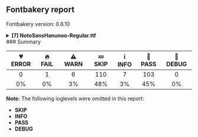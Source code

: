 ## Fontbakery report

Fontbakery version: 0.8.10

<details><summary><b>[7] NotoSansHanunoo-Regular.ttf</b></summary><div><details><summary>🔥 <b>FAIL:</b> Check that texts shape as per expectation (<a href="https://font-bakery.readthedocs.io/en/stable/fontbakery/profiles/<Section: Shaping Checks>.html#com.google.fonts/check/shaping/regression">com.google.fonts/check/shaping/regression</a>)</summary><div>


* 🔥 **FAIL** qa/shaping_tests/hanunoo.json: Expected and actual shaping not matching
<div class="shaping">


<style type="text/css">
    @font-face {font-family: "TestFont"; src: url(../../fonts/NotoSansHanunoo/googlefonts/ttf/NotoSansHanunoo-Regular.ttf);}
    .tf { font-family: "TestFont"; }
    .shaping pre { font-size: 1.2rem; }
    .shaping li {
        font-size: 1.2rem;
        border-top: 1px solid #ddd;
        padding: 12px;
        margin-top: 12px;
    }
    .shaping-svg {
        height: 100px;
        margin: 10px;
        transform: matrix(1, 0, 0, -1, 0, 0);
    }
</style>

<h4>qa/shaping_tests/hanunoo.json: Expected and actual shaping not matching</h4>


</div>
<div class="shaping">

<li>Shaping did not match: <span class="tf">᜵᜶</span> (Sylistic alternates)</li>


<pre>{'features': {'salt': True}}</pre>



<pre>Expected: uni1735.alt|uni1736.alt</pre>



<pre>Got     : uni1735|uni1736</pre>



<pre>                 ++++        ++++
</pre>


Got: <svg class="shaping-svg" xmlns="http://www.w3.org/2000/svg" viewBox="0 0 817 2362" transform="matrix(1 0 0 -1 0 0)">
<path d="M18.0,-139.0L222.0,750.0L292.0,750.0L87.0,-139.0L18.0,-139.0Z"  transform="translate(0, 793)"/>
<path d="M18.0,-139.0L222.0,750.0L292.0,750.0L87.0,-139.0L18.0,-139.0ZM177.0,-139.0L381.0,750.0L451.0,750.0L246.0,-139.0L177.0,-139.0Z"  transform="translate(329, 793)"/>
</svg>


</div>
<div class="shaping">

<li>Shaping did not match: <span class="tf">ᜲᜠ</span> (Ensure we're actually going through the USE!)</li>


<pre>Expected: uni25CC=0+594|uni1732=0@-14,-112+0|uni1722=1+521</pre>



<pre>Got     : uni25CC=0+594|uni1732=0@-14,-112+0|uni1720=1+880</pre>



<pre>                                                   ^   ^^^
</pre>


Got: <svg class="shaping-svg" xmlns="http://www.w3.org/2000/svg" viewBox="0 0 1474 2362" transform="matrix(1 0 0 -1 0 0)">
<path d="M323.0,514.0Q323.0,487.0 297.0,487.0Q271.0,487.0 271.0,514.0Q271.0,540.0 297.0,540.0Q323.0,540.0 323.0,514.0ZM408.0,496.0Q408.0,470.0 383.0,470.0Q355.0,470.0 355.0,496.0Q355.0,523.0 383.0,523.0Q408.0,523.0 408.0,496.0ZM239.0,496.0Q239.0,470.0 212.0,470.0Q186.0,470.0 186.0,496.0Q186.0,523.0 212.0,523.0Q239.0,523.0 239.0,496.0ZM480.0,448.0Q480.0,422.0 455.0,422.0Q428.0,422.0 428.0,448.0Q428.0,475.0 455.0,475.0Q480.0,475.0 480.0,448.0ZM167.0,448.0Q167.0,422.0 140.0,422.0Q114.0,422.0 114.0,447.0Q114.0,475.0 140.0,475.0Q167.0,475.0 167.0,448.0ZM529.0,376.0Q529.0,349.0 502.0,349.0Q476.0,349.0 476.0,376.0Q476.0,402.0 503.0,402.0Q529.0,402.0 529.0,376.0ZM118.0,376.0Q118.0,349.0 93.0,349.0Q65.0,349.0 65.0,376.0Q65.0,402.0 92.0,402.0Q118.0,402.0 118.0,376.0ZM546.0,291.0Q546.0,265.0 521.0,265.0Q494.0,265.0 494.0,291.0Q494.0,317.0 521.0,317.0Q546.0,317.0 546.0,291.0ZM101.0,291.0Q101.0,265.0 75.0,265.0Q48.0,265.0 48.0,291.0Q48.0,317.0 75.0,317.0Q101.0,317.0 101.0,291.0ZM529.0,206.0Q529.0,180.0 502.0,180.0Q476.0,180.0 476.0,206.0Q476.0,233.0 502.0,233.0Q529.0,233.0 529.0,206.0ZM118.0,206.0Q118.0,180.0 92.0,180.0Q65.0,180.0 65.0,206.0Q65.0,233.0 92.0,233.0Q118.0,233.0 118.0,206.0ZM480.0,133.0Q480.0,107.0 455.0,107.0Q428.0,107.0 428.0,133.0Q428.0,160.0 455.0,160.0Q480.0,160.0 480.0,133.0ZM167.0,133.0Q167.0,107.0 140.0,107.0Q114.0,107.0 114.0,133.0Q114.0,160.0 140.0,160.0Q167.0,160.0 167.0,133.0ZM408.0,85.0Q408.0,60.0 383.0,60.0Q355.0,60.0 355.0,85.0Q355.0,112.0 383.0,112.0Q408.0,112.0 408.0,85.0ZM239.0,87.0Q239.0,60.0 212.0,60.0Q186.0,60.0 186.0,85.0Q186.0,112.0 212.0,112.0Q239.0,112.0 239.0,87.0ZM323.0,69.0Q323.0,42.0 297.0,42.0Q271.0,42.0 271.0,69.0Q271.0,95.0 297.0,95.0Q323.0,95.0 323.0,69.0Z"  transform="translate(0, 793)"/>
<path d="M-409.0,732.0L-393.0,800.0L-103.0,800.0L-119.0,732.0L-409.0,732.0Z"  transform="translate(580, 681)"/>
<path d="M143.0,0.0L253.0,478.0L31.0,369.0L52.0,459.0L218.0,540.0Q237.0,549.0 254.5,554.0Q272.0,559.0 289.0,559.0Q312.0,559.0 322.0,544.0Q332.0,529.0 332.0,511.0Q332.0,483.0 323.0,442.0Q314.0,401.0 297.0,327.0L271.0,216.0Q264.0,187.0 257.0,158.5Q250.0,130.0 239.0,93.0Q263.0,111.0 289.5,133.0Q316.0,155.0 341.0,175.0Q420.0,241.0 501.5,318.0Q583.0,395.0 662.0,476.0Q741.0,557.0 810.0,634.0L906.0,634.0Q838.0,559.0 757.0,473.0Q676.0,387.0 587.0,300.0Q498.0,213.0 405.5,135.0Q313.0,57.0 222.0,0.0L143.0,0.0Z"  transform="translate(594, 793)"/>
</svg>
 Expected: <svg class="shaping-svg" xmlns="http://www.w3.org/2000/svg" viewBox="0 0 1115 2362" transform="matrix(1 0 0 -1 0 0)">
<path d="M323.0,514.0Q323.0,487.0 297.0,487.0Q271.0,487.0 271.0,514.0Q271.0,540.0 297.0,540.0Q323.0,540.0 323.0,514.0ZM408.0,496.0Q408.0,470.0 383.0,470.0Q355.0,470.0 355.0,496.0Q355.0,523.0 383.0,523.0Q408.0,523.0 408.0,496.0ZM239.0,496.0Q239.0,470.0 212.0,470.0Q186.0,470.0 186.0,496.0Q186.0,523.0 212.0,523.0Q239.0,523.0 239.0,496.0ZM480.0,448.0Q480.0,422.0 455.0,422.0Q428.0,422.0 428.0,448.0Q428.0,475.0 455.0,475.0Q480.0,475.0 480.0,448.0ZM167.0,448.0Q167.0,422.0 140.0,422.0Q114.0,422.0 114.0,447.0Q114.0,475.0 140.0,475.0Q167.0,475.0 167.0,448.0ZM529.0,376.0Q529.0,349.0 502.0,349.0Q476.0,349.0 476.0,376.0Q476.0,402.0 503.0,402.0Q529.0,402.0 529.0,376.0ZM118.0,376.0Q118.0,349.0 93.0,349.0Q65.0,349.0 65.0,376.0Q65.0,402.0 92.0,402.0Q118.0,402.0 118.0,376.0ZM546.0,291.0Q546.0,265.0 521.0,265.0Q494.0,265.0 494.0,291.0Q494.0,317.0 521.0,317.0Q546.0,317.0 546.0,291.0ZM101.0,291.0Q101.0,265.0 75.0,265.0Q48.0,265.0 48.0,291.0Q48.0,317.0 75.0,317.0Q101.0,317.0 101.0,291.0ZM529.0,206.0Q529.0,180.0 502.0,180.0Q476.0,180.0 476.0,206.0Q476.0,233.0 502.0,233.0Q529.0,233.0 529.0,206.0ZM118.0,206.0Q118.0,180.0 92.0,180.0Q65.0,180.0 65.0,206.0Q65.0,233.0 92.0,233.0Q118.0,233.0 118.0,206.0ZM480.0,133.0Q480.0,107.0 455.0,107.0Q428.0,107.0 428.0,133.0Q428.0,160.0 455.0,160.0Q480.0,160.0 480.0,133.0ZM167.0,133.0Q167.0,107.0 140.0,107.0Q114.0,107.0 114.0,133.0Q114.0,160.0 140.0,160.0Q167.0,160.0 167.0,133.0ZM408.0,85.0Q408.0,60.0 383.0,60.0Q355.0,60.0 355.0,85.0Q355.0,112.0 383.0,112.0Q408.0,112.0 408.0,85.0ZM239.0,87.0Q239.0,60.0 212.0,60.0Q186.0,60.0 186.0,85.0Q186.0,112.0 212.0,112.0Q239.0,112.0 239.0,87.0ZM323.0,69.0Q323.0,42.0 297.0,42.0Q271.0,42.0 271.0,69.0Q271.0,95.0 297.0,95.0Q323.0,95.0 323.0,69.0Z"  transform="translate(0, 793)"/>
<path d="M-409.0,732.0L-393.0,800.0L-103.0,800.0L-119.0,732.0L-409.0,732.0Z"  transform="translate(580, 681)"/>
<path d="M115.0,0.0L411.0,294.0L129.0,294.0L129.0,345.0L300.0,494.0Q315.0,507.0 331.0,520.5Q347.0,534.0 365.0,547.0Q346.0,544.0 331.0,542.5Q316.0,541.0 300.0,541.0Q251.0,541.0 203.0,548.5Q155.0,556.0 117.0,571.0L143.0,634.0Q184.0,624.0 224.5,617.5Q265.0,611.0 332.0,611.0Q382.0,611.0 432.5,617.0Q483.0,623.0 523.0,634.0L523.0,594.0L255.0,362.0L523.0,362.0L523.0,304.0L213.0,0.0L115.0,0.0Z"  transform="translate(594, 793)"/>
</svg>


</div> [code: shaping-regression]
</div></details><details><summary>⚠ <b>WARN:</b> Ensure fonts have ScriptLangTags declared on the 'meta' table. (<a href="https://font-bakery.readthedocs.io/en/stable/fontbakery/profiles/googlefonts.html#com.google.fonts/check/meta/script_lang_tags">com.google.fonts/check/meta/script_lang_tags</a>)</summary><div>


* ⚠ **WARN** This font file does not have a 'meta' table. [code: lacks-meta-table]
</div></details><details><summary>⚠ <b>WARN:</b> Check font contains no unreachable glyphs (<a href="https://font-bakery.readthedocs.io/en/stable/fontbakery/profiles/universal.html#com.google.fonts/check/unreachable_glyphs">com.google.fonts/check/unreachable_glyphs</a>)</summary><div>


* ⚠ **WARN** The following glyphs could not be reached by codepoint or substitution rules:

	- nbspace
 [code: unreachable-glyphs]
</div></details><details><summary>⚠ <b>WARN:</b> Check if each glyph has the recommended amount of contours. (<a href="https://font-bakery.readthedocs.io/en/stable/fontbakery/profiles/universal.html#com.google.fonts/check/contour_count">com.google.fonts/check/contour_count</a>)</summary><div>


* ⚠ **WARN** This check inspects the glyph outlines and detects the total number of contours in each of them. The expected values are infered from the typical ammounts of contours observed in a large collection of reference font families. The divergences listed below may simply indicate a significantly different design on some of your glyphs. On the other hand, some of these may flag actual bugs in the font such as glyphs mapped to an incorrect codepoint. Please consider reviewing the design and codepoint assignment of these to make sure they are correct.

The following glyphs do not have the recommended number of contours:

	- Glyph name: aogonek	Contours detected: 3	Expected: 2

	- Glyph name: uogonek	Contours detected: 2	Expected: 1

	- Glyph name: aogonek	Contours detected: 3	Expected: 2 

	- And Glyph name: uogonek	Contours detected: 2	Expected: 1
 [code: contour-count]
</div></details><details><summary>⚠ <b>WARN:</b> Check glyphs in mark glyph class are non-spacing. (<a href="https://font-bakery.readthedocs.io/en/stable/fontbakery/profiles/gdef.html#com.google.fonts/check/gdef_spacing_marks">com.google.fonts/check/gdef_spacing_marks</a>)</summary><div>


* ⚠ **WARN** The following spacing glyphs may be in the GDEF mark glyph class by mistake:
	 uni1734 (U+1734) [code: spacing-mark-glyphs]
</div></details><details><summary>⚠ <b>WARN:</b> Check GDEF mark glyph class doesn't have characters that are not marks. (<a href="https://font-bakery.readthedocs.io/en/stable/fontbakery/profiles/gdef.html#com.google.fonts/check/gdef_non_mark_chars">com.google.fonts/check/gdef_non_mark_chars</a>)</summary><div>


* ⚠ **WARN** The following non-mark characters should not be in the GDEF mark glyph class:
	 U+1734 [code: non-mark-chars]
</div></details><details><summary>⚠ <b>WARN:</b> Are any segments inordinately short? (<a href="https://font-bakery.readthedocs.io/en/stable/fontbakery/profiles/<Section: Outline Correctness Checks>.html#com.google.fonts/check/outline_short_segments">com.google.fonts/check/outline_short_segments</a>)</summary><div>


* ⚠ **WARN** The following glyphs have segments which seem very short:

	* two (U+0032) contains a short segment L<<159.0,84.0>--<159.0,80.0>>

	* at (U+0040) contains a short segment B<<613.0,293.0>-<612.0,275.0>-<612.0,267.5>>

	* at (U+0040) contains a short segment B<<612.0,267.5>-<612.0,260.0>-<612.0,257.0>>

	* M (U+004D) contains a short segment L<<177.0,626.0>--<173.0,626.0>>

	* M (U+004D) contains a short segment L<<450.0,129.0>--<454.0,129.0>>

	* N (U+004E) contains a short segment L<<176.0,593.0>--<172.0,593.0>>

	* N (U+004E) contains a short segment L<<582.0,123.0>--<586.0,123.0>>

	* Q (U+0051) contains a short segment B<<416.0,-9.0>-<410.0,-9.0>-<403.5,-9.5>>

	* Q (U+0051) contains a short segment B<<403.5,-9.5>-<397.0,-10.0>-<391.0,-10.0>>

	* W (U+0057) contains a short segment B<<468.0,577.5>-<463.0,600.0>-<461.0,609.0>> 

	* And 63 more.

Use -F or --full-lists to disable shortening of long lists. [code: found-short-segments]
</div></details><br></div></details>
### Summary

| 💔 ERROR | 🔥 FAIL | ⚠ WARN | 💤 SKIP | ℹ INFO | 🍞 PASS | 🔎 DEBUG |
|:-----:|:----:|:----:|:----:|:----:|:----:|:----:|
| 0 | 1 | 6 | 110 | 7 | 103 | 0 |
| 0% | 0% | 3% | 48% | 3% | 45% | 0% |

**Note:** The following loglevels were omitted in this report:
* **SKIP**
* **INFO**
* **PASS**
* **DEBUG**

